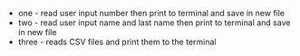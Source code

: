 * one - read user input number then print to terminal and save in new file
* two - read user input name and last name then print to terminal and save in new file
* three - reads CSV files and print them to the terminal
